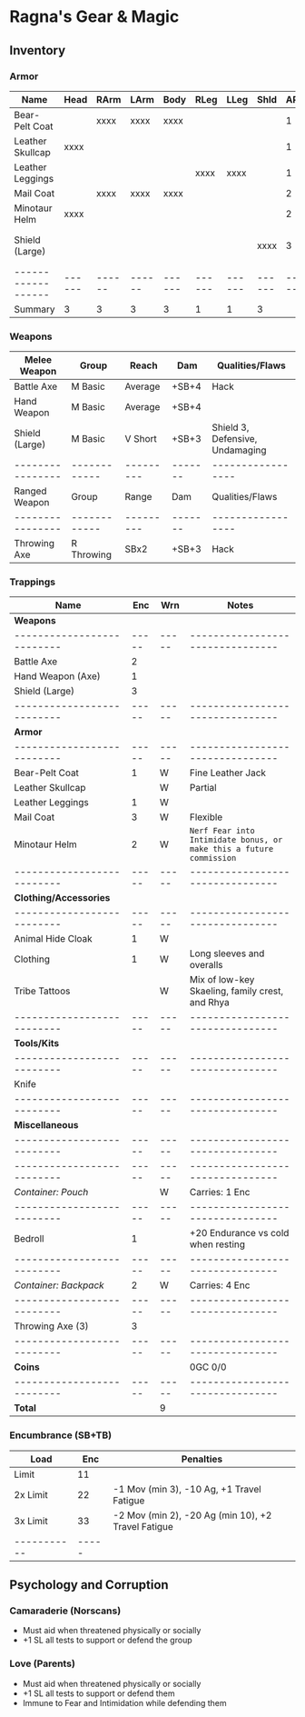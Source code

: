 # Ragna's Gear & Magic
## Inventory
### Armor
| Name             | Head | RArm | LArm | Body | RLeg | LLeg | Shld | AP | Qualities/Flaws
|------------------|------|------|------|------|------|------|------|----|-----------------
| Bear-Pelt Coat   |      | xxxx | xxxx | xxxx |      |      |      |  1 | 
| Leather Skullcap | xxxx |      |      |      |      |      |      |  1 | Partial
| Leather Leggings |      |      |      |      | xxxx | xxxx |      |  1 |
| Mail Coat        |      | xxxx | xxxx | xxxx |      |      |      |  2 | Flexible
| Minotaur Helm    | xxxx |      |      |      |      |      |      |  2 | Fear 1, Partial, Ugly
| Shield (Large)   |      |      |      |      |      |      | xxxx |  3 | Shield 3, Defensive, Undamaging
|------------------|------|------|------|------|------|------|------|----|-----------------
| Summary          |    3 |    3 |    3 |    3 |    1 |    1 |    3 |

### Weapons
| Melee Weapon   | Group      | Reach   | Dam   | Qualities/Flaws
|----------------|------------|---------|-------|-----------------
| Battle Axe     | M Basic    | Average | +SB+4 | Hack
| Hand Weapon    | M Basic    | Average | +SB+4 |
| Shield (Large) | M Basic    | V Short | +SB+3 | Shield 3, Defensive, Undamaging
|----------------|------------|---------|-------|-----------------
| Ranged Weapon  | Group      | Range   | Dam   | Qualities/Flaws
|----------------|------------|---------|-------|-----------------
| Throwing Axe   | R Throwing | SBx2    | +SB+3 | Hack

### Trappings
| Name                     | Enc | Wrn | Notes
|--------------------------|-----|-----|--------------------------------
| **Weapons**              |     |     |
|--------------------------|-----|-----|--------------------------------
| Battle Axe               |   2 |     |
| Hand Weapon (Axe)        |   1 |     |
| Shield (Large)           |   3 |     |
|--------------------------|-----|-----|--------------------------------
| **Armor**                |     |     |
|--------------------------|-----|-----|--------------------------------
| Bear-Pelt Coat           |   1 |   W | Fine Leather Jack
| Leather Skullcap         |     |   W | Partial
| Leather Leggings         |   1 |   W |
| Mail Coat                |   3 |   W | Flexible
| Minotaur Helm            |   2 |   W | `Nerf Fear into Intimidate bonus, or make this a future commission`
|--------------------------|-----|-----|--------------------------------
| **Clothing/Accessories** |     |     |
|--------------------------|-----|-----|--------------------------------
| Animal Hide Cloak        |   1 |   W |
| Clothing                 |   1 |   W | Long sleeves and overalls
| Tribe Tattoos            |     |   W | Mix of low-key Skaeling, family crest, and Rhya
|--------------------------|-----|-----|--------------------------------
| **Tools/Kits**           |     |     |
|--------------------------|-----|-----|--------------------------------
| Knife                    |     |     |
|--------------------------|-----|-----|--------------------------------
| **Miscellaneous**        |     |     |
|--------------------------|-----|-----|--------------------------------
|--------------------------|-----|-----|--------------------------------
| *Container: Pouch*       |     |   W | Carries: 1 Enc
|--------------------------|-----|-----|--------------------------------
| Bedroll                  |   1 |     | +20 Endurance vs cold when resting
|--------------------------|-----|-----|--------------------------------
| *Container: Backpack*    |   2 |   W | Carries: 4 Enc
|--------------------------|-----|-----|--------------------------------
| Throwing Axe (3)         |   3 |     |
|--------------------------|-----|-----|--------------------------------
| **Coins**                |     |     | 0GC 0/0
|--------------------------|-----|-----|--------------------------------
| **Total**                |     |   9 |

### Encumbrance (SB+TB)
| Load      | Enc | Penalties
|-----------|-----|------------
| Limit     |  11 |
| 2x Limit  |  22 | -1 Mov (min 3), -10 Ag, +1 Travel Fatigue
| 3x Limit  |  33 | -2 Mov (min 2), -20 Ag (min 10), +2 Travel Fatigue
|-----------|-----|

## Psychology and Corruption
### Camaraderie (Norscans)
- Must aid when threatened physically or socially
- +1 SL all tests to support or defend the group

### Love (Parents)
- Must aid when threatened physically or socially
- +1 SL all tests to support or defend them
- Immune to Fear and Intimidation while defending them
